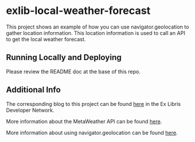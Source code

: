 # exlib-local-weather-forecast

This project shows an example of how you can use navigator.geolocation to gather location information. This location information is used to call an API to get the local weather forecast. 

## Running Locally and Deploying
Please review the README doc at the base of this repo. 

## Additional Info
The corresponding blog to this project can be found [here](https://developers.exlibrisgroup.com/blog/weather-tile-using-geolocation/) in the Ex Libris Developer Network.

More information about the MetaWeather API can be found [here](https://www.metaweather.com/api/).

More information about using navigator.geolocation can be found [here](https://developer.mozilla.org/en-US/docs/Web/API/Navigator/geolocation). 